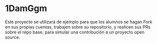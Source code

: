 # 1DamGgm

Este proyecto se utilizará de ejemplo para que los alumnos se hagan Fork en sus propias cuentas, trabajen sobre su repositorio, y realicen sus PRs sobre el repo base, para simular una contribución a un proyecto open source.